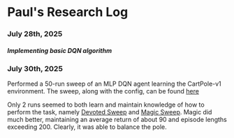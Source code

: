 # Paul's Research Log
### July 28th, 2025
##### Implementing basic DQN algorithm

### July 30th, 2025
Performed a 50-run sweep of an MLP DQN agent learning the CartPole-v1 environment. The sweep, along with the config,
can be found [here](https://wandb.ai/kan_rl/Buffer-test/sweeps/4dtpqxy6)

Only 2 runs seemed to both learn and maintain knowledge of how to perform the task, namely
[Devoted Sweep](https://wandb.ai/kan_rl/Buffer-test/runs/auw3m64a) and [Magic Sweep](https://wandb.ai/kan_rl/Buffer-test/runs/7vu8epy1).
Magic did much better, maintaining an average return of about 90 and episode lengths exceeding 200. Clearly, it was able to balance the pole.
